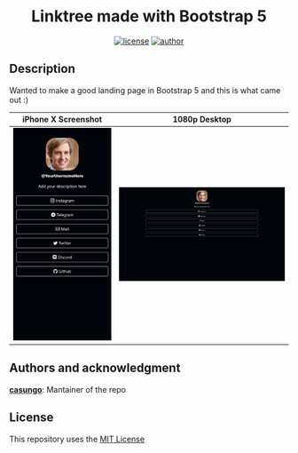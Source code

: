 <h1 align="center">
    Linktree made with Bootstrap 5
</h1>

<p align="center">
    <a href="https://choosealicense.com/licenses/mit/"><img alt="license"
            src="https://img.shields.io/github/license/casungo/Linktree" /></a>
    <a href="https://getbootstrap.com/"><img alt="author"
            src="https://img.shields.io/badge/written_in-Bootstrap-orange" /></a>
</p>

## Description
Wanted to make a good landing page in Bootstrap 5 and this is what came out :)

| iPhone X Screenshot                             | 1080p Desktop                                  |
| ----------------------------------------------- | ---------------------------------------------- |
| ![iPhone X Screenshot](/resources/iPhoneX.png)  | ![1080p Desktop](/resources/1080pDesktop.png)  |

## Authors and acknowledgment
**[casungo](https://casungo.top)**: Mantainer of the repo

## License
This repository uses the [MIT License](https://choosealicense.com/licenses/mit/)
